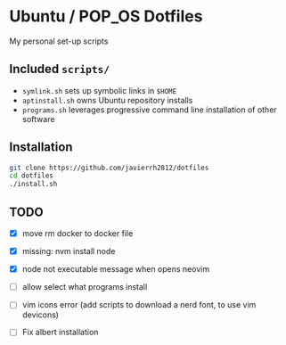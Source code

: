 # Ubuntu / POP_OS Dotfiles

My personal set-up scripts

## Included `scripts/`

- `symlink.sh` sets up symbolic links in `$HOME`
- `aptinstall.sh` owns Ubuntu repository installs
- `programs.sh` leverages progressive command line installation of other software

## Installation 
```bash
git clone https://github.com/javierrh2812/dotfiles
cd dotfiles
./install.sh
```

## TODO 
- [x] move rm docker to docker file
- [x] missing: nvm install node
- [x] node not executable message when opens neovim
- [ ] allow select what programs install
- [ ] vim icons error (add scripts to download a nerd font, to use vim devicons) 
- [ ] Fix albert installation

